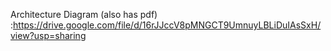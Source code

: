 Architecture Diagram (also has pdf) :https://drive.google.com/file/d/16rJJccV8pMNGCT9UmnuyLBLiDuIAsSxH/view?usp=sharing

